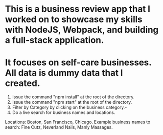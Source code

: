 # This is a business review app that I worked on to showcase my skills with NodeJS, Webpack, and building a full-stack application.
# It focuses on self-care businesses. All data is dummy data that I created. 

1. Issue the command "npm install" at the root of the directory.
2. Issue the command "npm start" at the root of the directory.
3. Filter by Category by clicking on the business category.-
4. Do a live search for business names and locations.

Locations: Boston, San Francisco, Chicago.
Example business names to search: Fine Cutz, Neverland Nails, Manly Massages.
